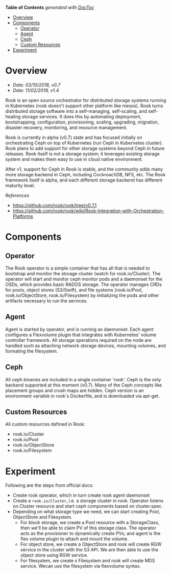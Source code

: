 <!-- START doctoc generated TOC please keep comment here to allow auto update -->
<!-- DON'T EDIT THIS SECTION, INSTEAD RE-RUN doctoc TO UPDATE -->
**Table of Contents**  *generated with [DocToc](https://github.com/thlorenz/doctoc)*

- [Overview](#overview)
- [Components](#components)
  - [Operator](#operator)
  - [Agent](#agent)
  - [Ceph](#ceph)
  - [Custom Resources](#custom-resources)
- [Experiment](#experiment)

<!-- END doctoc generated TOC please keep comment here to allow auto update -->

# Overview

- *Date: 03/10/2018, v0.7*
- *Date: 11/02/2019, v1.4*

Rook is an open source orchestrator for distributed storage systems running in Kubernetes (rook doesn't
support other platform like mesos). Rook turns distributed storage software into a self-managing,
self-scaling, and self-healing storage services. It does this by automating deployment, bootstrapping,
configuration, provisioning, scaling, upgrading, migration, disaster recovery, monitoring, and resource
management.

Rook is currently in alpha (v0.7) state and has focused initially on orchestrating Ceph on top of
Kubernetes (run Ceph in Kubernetes cluster). Rook plans to add support for other storage systems
beyond Ceph in future releases. Rook itself is not a storage system; it leverages existing storage
system and makes them easy to use in cloud native environment.

After v1, support for Ceph in Rook is stable, and the community adds many more storage backend in
Ceph, including CockroachDB, NFS, etc. The Rook framework itself is alpha, and each different storage
backend has different maturity level.

*References*

- https://github.com/rook/rook/tree/v0.7.1
- https://github.com/rook/rook/wiki/Rook-Integration-with-Orchestration-Platforms

# Components

## Operator

The Rook operator is a simple container that has all that is needed to bootstrap and monitor the
storage cluster (watch for rook.io/Cluster). The operator will start and monitor ceph monitor pods
and a daemonset for the OSDs, which provides basic RADOS storage. The operator manages CRDs for
pools, object stores (S3/Swift), and file systems (rook.io/Pool, rook.io/ObjectStore, rook.io/Filesystem)
by initializing the pods and other artifacts necessary to run the services.

## Agent

Agent is started by operator, and is running as daemonset. Each agent configures a Flexvolume plugin
that integrates with Kubernetes' volume controller framework. All storage operations required on the
node are handled such as attaching network storage devices, mounting volumes, and formating the
filesystem.

## Ceph

All ceph binaries are included in a single container 'rook'. Ceph is the only backend supported at
this moment (v0.7). Many of the Ceph concepts like placement groups and crush maps are hidden. Ceph
version is an environment variable in rook's Dockerfile, and is downloaded via apt-get.

## Custom Resources

All custom resources defined in Rook:
- rook.io/Cluster
- rook.io/Pool
- rook.io/ObjectStore
- rook.io/Filesystem

# Experiment

Following are the steps from official docs:
- Create rook operator, which in turn create rook agent daemonset
- Create a `rook.io/Cluster`, i.e. a storage cluster in rook. Operator listens on Cluster resource
  and start ceph components based on cluster.spec.
- Depending on what storage type we need, we can start creating Pool, ObjectStore and Filesystem.
  - For block storage, we create a Pool resource with a StorageClass, then we'll be able to claim PV
    of this storage class. The operator acts as the provisioner to dynamically create PVs; and agent
    is the flex volume plugin to attach and mount the volume.
  - For object store, we create a ObjectStore and rook will create RGW service in the cluster with
    the S3 API. We are then able to use the object store using RGW service.
  - For filesystem, we create s Filesystem and rook will create MDS service. Wecan use the filesystem
    via flexvolume syntax.
